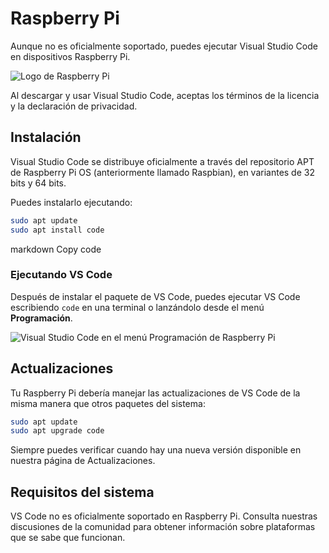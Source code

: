 # Raspberry Pi

Aunque no es oficialmente soportado, puedes ejecutar Visual Studio Code en dispositivos Raspberry Pi.

![Logo de Raspberry Pi](/img/raspberry-pi-os/RPi-Logo-Landscape-Reg-SCREEN.png)

Al descargar y usar Visual Studio Code, aceptas los términos de la licencia y la declaración de privacidad.

## Instalación

Visual Studio Code se distribuye oficialmente a través del repositorio APT de Raspberry Pi OS (anteriormente llamado Raspbian), en variantes de 32 bits y 64 bits.

Puedes instalarlo ejecutando:

```bash
sudo apt update
sudo apt install code
```


markdown
Copy code
### Ejecutando VS Code

Después de instalar el paquete de VS Code, puedes ejecutar VS Code escribiendo `code` en una terminal o lanzándolo desde el menú **Programación**.

![Visual Studio Code en el menú Programación de Raspberry Pi](/img/raspberry-pi-os/vscode-under-programming.jpg)

## Actualizaciones

Tu Raspberry Pi debería manejar las actualizaciones de VS Code de la misma manera que otros paquetes del sistema:

```bash
sudo apt update
sudo apt upgrade code
```

Siempre puedes verificar cuando hay una nueva versión disponible en nuestra página de Actualizaciones.

## Requisitos del sistema

VS Code no es oficialmente soportado en Raspberry Pi. Consulta nuestras discusiones de la comunidad para obtener información sobre plataformas que se sabe que funcionan.


